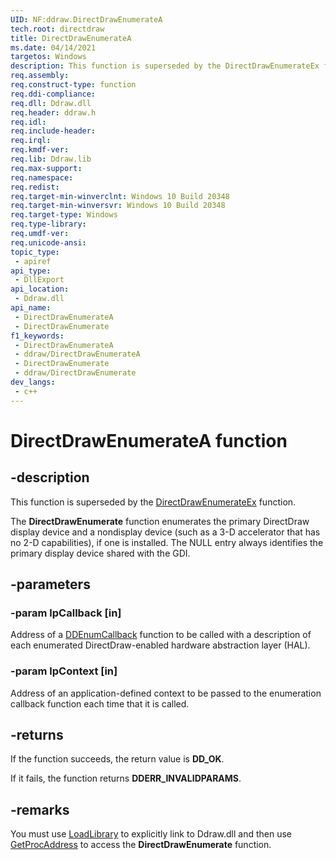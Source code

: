 ```yaml
---
UID: NF:ddraw.DirectDrawEnumerateA
tech.root: directdraw 
title: DirectDrawEnumerateA
ms.date: 04/14/2021
targetos: Windows
description: This function is superseded by the DirectDrawEnumerateEx function.
req.assembly: 
req.construct-type: function
req.ddi-compliance: 
req.dll: Ddraw.dll 
req.header: ddraw.h
req.idl: 
req.include-header: 
req.irql: 
req.kmdf-ver: 
req.lib: Ddraw.lib 
req.max-support: 
req.namespace: 
req.redist: 
req.target-min-winverclnt: Windows 10 Build 20348
req.target-min-winversvr: Windows 10 Build 20348
req.target-type: Windows 
req.type-library: 
req.umdf-ver: 
req.unicode-ansi: 
topic_type:
 - apiref
api_type:
 - DllExport
api_location:
 - Ddraw.dll
api_name:
 - DirectDrawEnumerateA
 - DirectDrawEnumerate
f1_keywords:
 - DirectDrawEnumerateA
 - ddraw/DirectDrawEnumerateA
 - DirectDrawEnumerate
 - ddraw/DirectDrawEnumerate
dev_langs:
 - c++
---
```


# DirectDrawEnumerateA function

## -description

This function is superseded by the <a href="/windows/desktop/api/ddraw/nf-ddraw-directdrawenumerateexa">DirectDrawEnumerateEx</a> function.

The <b>DirectDrawEnumerate</b> function enumerates the primary DirectDraw display device and a nondisplay device (such as a 3-D accelerator that has no 2-D capabilities), if one is installed. The NULL entry always identifies the primary display device shared with the GDI.

## -parameters

### -param lpCallback [in]

Address of a <a href="/windows/desktop/api/ddraw/nc-ddraw-lpddenumcallbacka">DDEnumCallback</a> function to be called with a description of each enumerated DirectDraw-enabled hardware abstraction layer (HAL).

### -param lpContext [in]

Address of an application-defined context to be passed to the enumeration callback function each time that it is called.

## -returns

If the function succeeds, the return value is <b>DD_OK</b>.

If it fails, the function returns <b>DDERR_INVALIDPARAMS</b>.

## -remarks

You must use <a href="/windows/desktop/api/libloaderapi/nf-libloaderapi-loadlibrarya">LoadLibrary</a> to explicitly link to Ddraw.dll and then use <a href="/windows/desktop/api/libloaderapi/nf-libloaderapi-getprocaddress">GetProcAddress</a> to access the <b>DirectDrawEnumerate</b> function.
